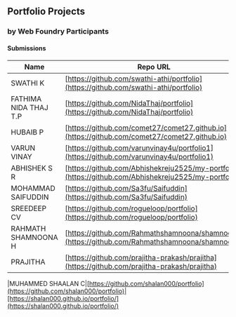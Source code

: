 ## Portfolio Projects
### by Web Foundry Participants

#### Submissions
|Name|Repo URL|Hosted URL|
|---|---|---|
|SWATHI K|[https://github.com/swathi-athi/portfolio](https://github.com/swathi-athi/portfolio)|[https://swathi-athi.github.io/portfolio/](https://swathi-athi.github.io/portfolio/)
|FATHIMA NIDA THAJ T.P|[https://github.com/NidaThaj/portfolio](https://github.com/NidaThaj/portfolio)|[https://nidathaj.github.io/portfolio/](https://nidathaj.github.io/portfolio/)
|HUBAIB P|[https://github.com/comet27/comet27.github.io](https://github.com/comet27/comet27.github.io)|[https://hubaib.netlify.app](https://hubaib.netlify.app)
|VARUN VINAY|[https://github.com/varunvinay4u/portfolio1](https://github.com/varunvinay4u/portfolio1)|[https://varunvinay4u.github.io/portfolio1/](https://varunvinay4u.github.io/portfolio1/)
|ABHISHEK S R|[https://github.com/Abhishekreju2525/my-portfolio](https://github.com/Abhishekreju2525/my-portfolio)|[https://abhishekreju2525.github.io/my-portfolio/](https://abhishekreju2525.github.io/my-portfolio/)
|MOHAMMAD SAIFUDDIN|[https://github.com/Sa3fu/Saifuddin](https://github.com/Sa3fu/Saifuddin)|[https://sa3fu.github.io/Saifuddin/](https://sa3fu.github.io/Saifuddin/)
|SREEDEEP CV|[https://github.com/rogueloop/portfolio](https://github.com/rogueloop/portfolio)|[https://rogueloop.github.io/portfolio/](https://rogueloop.github.io/portfolio/)
|RAHMATH SHAMNOONA H|[https://github.com/Rahmathshamnoona/shamnoona](https://github.com/Rahmathshamnoona/shamnoona)|[https://rahmathshamnoona.github.io/shamnoona/index.html](https://rahmathshamnoona.github.io/shamnoona/index.html)
|PRAJITHA|[https://github.com/prajitha-prakash/prajitha](https://github.com/prajitha-prakash/prajitha)|[https://prajitha-prakash.github.io/prajitha/](https://prajitha-prakash.github.io/prajitha/)

|MUHAMMED SHAALAN C|[https://github.com/shalan000/portfolio](https://github.com/shalan000/portfolio)|[https://shalan000.github.io/portfolio/](https://shalan000.github.io/portfolio/)